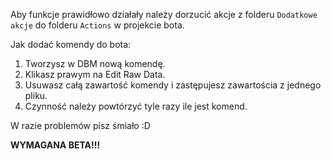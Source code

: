 Aby funkcje prawidłowo działały należy dorzucić akcje z folderu `Dodatkowe akcje` do folderu `Actions` w projekcie bota.

Jak dodać komendy do bota:

1. Tworzysz w DBM nową komendę.
2. Klikasz prawym na Edit Raw Data.
3. Usuwasz całą zawartość komendy i zastępujesz zawartościa z jednego pliku.
4. Czynność należy powtórzyć tyle razy ile jest komend.

W razie problemów pisz śmiało :D

**WYMAGANA BETA!!!**
